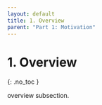 ```yaml
---
layout: default
title: 1. Overview
parent: "Part 1: Motivation"
---
```


# 1. Overview
{: .no_toc }

overview subsection. 
